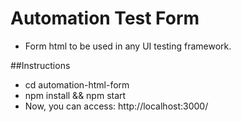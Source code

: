 # Automation Test Form
* Form html to be used in any UI testing framework.

##Instructions
* cd  automation-html-form
* npm install && npm start
* Now, you can access: http://localhost:3000/

